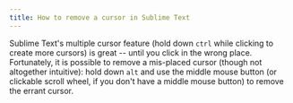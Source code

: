```yaml
---
title: How to remove a cursor in Sublime Text
---
```


Sublime Text's multiple cursor feature (hold down `ctrl` while clicking to create more cursors) is great -- until you click in the wrong place. Fortunately, it is possible to remove a mis-placed cursor (though not altogether intuitive): hold down `alt` and use the middle mouse button (or clickable scroll wheel, if you don't have a middle mouse button) to remove the errant cursor. 